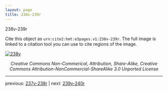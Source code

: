 ```yaml
---
layout: page
title: 238v-239r
---
```


238v-239r

Cite this object as `urn:cite2:hmt:e3pages.v1:238v-239r`.  The full image is linked to a citation tool you can use to cite regions of the image.

[![238v](http://www.homermultitext.org/iipsrv?IIIF=/project/homer/pyramidal/deepzoom/hmt/e3bifolio/v1/E3_238v_239r.tif/full/800,/0/default.jpg)](http://www.homermultitext.org/ict2/?urn=urn:cite2:hmt:e3bifolio.v1:E3_238v_239r) 

<p style="text-align: center; font-style: italic;">Creative Commons Non-Commerical, Attribution, Share-Alike, Creative Commons Attribution-NonCommercial-ShareAlike 3.0 Unported License</p>

---

previous: [237v-238r](../237v-238r/) | next: [239v-240r](../239v-240r/)